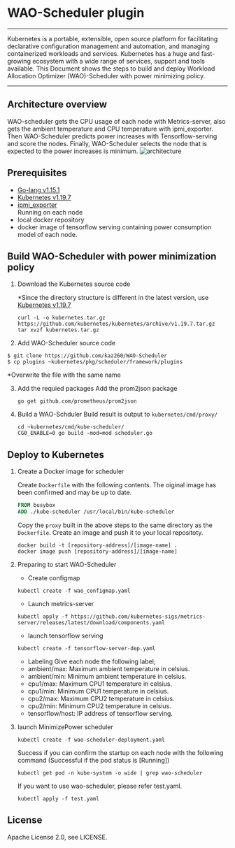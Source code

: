 # WAO-Scheduler plugin

---
Kubernetes is a portable, extensible, open source platform for facilitating declarative configuration management and automation, and managing containerized workloads and services. Kubernetes has a huge and fast-growing ecosystem with a wide range of services, support and tools available.
This Document shows the steps to build and deploy Workload Allocation Optimizer (WAO)-Scheduler with power minimizing policy.

---

## Architecture overview
WAO-scheduler gets the CPU usage of each node with Metrics-server, also gets the ambient temperature and CPU temperature with ipmi_exporter. Then WAO-Scheduler predicts power increases with Tensorflow-serving and score the nodes. Finally, WAO-Scheduler selects the node that is expected to the power increases is minimum.
![architecture](https://user-images.githubusercontent.com/2385205/113538962-8a155480-9617-11eb-9215-77ddffdaa5b7.png)

## Prerequisites

* [Go-lang v1.15.1](https://golang.org/)
* [Kubernetes v1.19.7](https://github.com/kubernetes/kubernetes/releases/tag/v1.19.7)
* [ipmi_exporter](https://github.com/soundcloud/ipmi_exporter)  
  Running on each node
* local docker repository  
* docker image of tensorflow serving containing power consumption model of each node.  

## Build WAO-Scheduler with power minimization policy

1. Download the Kubernetes source code


    *Since the directory structure is different in the latest version, use [Kubernetes v1.19.7](https://github.com/kubernetes/kubernetes/releases/tag/v1.19.7)
    ```
    curl -L -o kubernetes.tar.gz https://github.com/kubernetes/kubernetes/archive/v1.19.7.tar.gz
    tar xvzf kubernetes.tar.gz
    ```
2. Add WAO-Scheduler source code

```
$ git clone https://github.com/kaz260/WAO-Scheduler
$ cp plugins ~kubernetes/pkg/scheduler/framework/plugins
```
  *Overwrite the file with the same name

3. Add the requied packages
    Add the prom2json package
    ```
    go get github.com/prometheus/prom2json
    ```
4. Build a WAO-Schduler
    Build result is output to `kubernetes/cmd/proxy/`
    ```
    cd ~kubernetes/cmd/kube-scheduler/
    CG0_ENABLE=0 go build -mod=mod scheduler.go
    ```
## Deploy to Kubernetes

1. Create a Docker image for scheduler

    Create `Dockerfile` with the following contents.
    The oiginal image has been confirmed and may be up to date.
    ``` Dockerfile
    FROM busybox
    ADD ./kube-scheduler /usr/local/bin/kube-scheduler
    ```
    Copy the `proxy` built in the above steps to the same directory as the `Dockerfile`.
    Create an image and push it to your local repositoty.

    ``` 
    docker build -t [repository-address]/[image-name] .
    docker image push [repository-address]/[image-name]
    ```
    
2. Preparing to start WAO-Scheduler
    * Create configmap
    ``` 
    kubectl create -f wao_configmap.yaml
    ```
    * Launch metrics-server
    ``` 
    kubectl apply -f https://github.com/kubernetes-sigs/metrics-server/releases/latest/download/components.yaml
    ```
    * launch tensorflow serving
    ``` 
    kubectl create -f tensorflow-server-dep.yaml
    ```
    * Labeling
    Give each node the following label;
    * ambient/max: Maximum ambient temperature in celsius.
    * ambient/min: Minimum ambient temperature in celsius.
    * cpu1/max: Maximum CPU1 temperature in celsius.
    * cpu1/min: Minimum CPU1 temperature in celsius.
    * cpu2/max: Maximum CPU2 temperature in celsius.
    * cpu2/min: Minimum CPU2 temperature in celsius.
    * tensorflow/host: IP address of tensorflow serving.

3. launch MinimizePower scheduler
    ```
    kubectl create -f wao-scheduler-deployment.yaml
    ```
    Success if you can confirm the startup on each node with the following command
    (Successful if the pod status is [Running])
    ``` 
    kubectl get pod -n kube-system -o wide | grep wao-scheduler
    ```
    If you want to use wao-scheduler, please refer test.yaml.
    ```
    kubectl apply -f test.yaml
    ```
## License
Apache License 2.0, see LICENSE.
